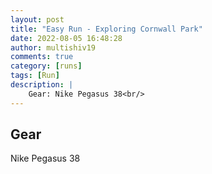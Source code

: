 ```yaml
---
layout: post
title: "Easy Run - Exploring Cornwall Park"
date: 2022-08-05 16:48:28
author: multishiv19
comments: true
category: [runs]
tags: [Run]
description: |
    Gear: Nike Pegasus 38<br/>
---
```


## Gear
Nike Pegasus 38



<div width='100%' class='strava-embed-placeholder' data-embed-type='activity' data-embed-id='7584998490'></div>
<script src='https://strava-embeds.com/embed.js'></script>
